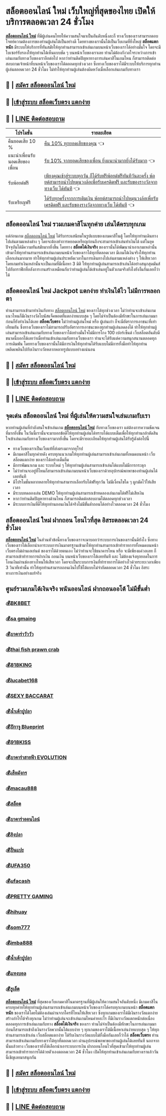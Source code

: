 #  สล็อตออนไลน์ ใหม่ เว็บใหญ่ที่สุดของไทย เปิดให้บริการตลอดเวลา 24 ชั่วโมง
**[ สล็อตออนไลน์ ใหม่](https://bit.ly/3BSNH1S)** ที่มีผู้เล่นคนไทยให้ความสนใจมาเป็นอันดับหนึ่งละก็ ทางเว็บของเราสามารถตอบโจทย์ความต้องการของท่านผู้เล่นได้เป็นอย่างดี โดยทางของเรานั้นได้เป็นเว็บเกมที่ยิ่งใหญ่ **สล็อตแตกหนัก** มีระบบให้บริการที่ทันสมัยให้ทุกท่านสามารถเข้าเล่นเกมบนหน้าเว็บของเราได้อย่างมั่นใจ โดยจะมีใบเซอร์รับรองให้ทุกท่านได้เห็นแบบชัด ๆ บนหน้าเว็บของเราเลย ท่านไม่ต้องกังวลใจระหว่างการเข้าเล่นเกมกับทางเว็บของเราอีกต่อไป หากว่าท่านติดปัญหาทางการเล่นคาสิโนเกมไหน ก็สามารถติดต่อสอบถามเจ้าหน้าที่บนหน้าเว็บของเราได้ตลอดทุกช่วงเวลา ซึ่งทางเว็บของเราได้มีระบบให้บริการทุกท่านผู้เล่นตลอดเวลา 24 ชั่วโมง ไม่ทำให้ทุกท่านผู้เล่นต้องผิดหวังเมื่อเลือกเล่นเกมกับทางเรา

## :money_with_wings: | [สมัคร  สล็อตออนไลน์ ใหม่](https://bit.ly/3BSNH1S)
## :sparkling_heart: |[เข้าสู่ระบบ สล็อตเว็บตรง แตกง่าย](https://bit.ly/3BSNH1S)
## :calling: | [LINE ติดต่อสอบถาม](https://line.me/ti/p/%40iq108)

| โปรโมชั่น |  รายละเอียด |
| ------------ | ------------ |
| คืนยอดเสีย 10 % | [คืน 10% ทุกยอดเสียของคุณ](https://bit.ly/3BSNH1S) 👈|
|  แนะนำเพื่อนรับนอดเสียของเพื่อน | [รับ 10% จากยอดเสียของเพื่อน ยิ่งแนะนำมากยิ่งได้รับมาก](https://bit.ly/3BSNH1S) 👈|
| รับพ้อยต์ฟรี | [เพียงคุณเข้าสู่ระบบทุกวัน ก็ได้รับฟรีพ้อยต์ฟรีทันทีวันละครั้ง พ้อยต์สามารถนำไปหมุนวงล้อเพื่อรับเครดิตฟรี และรับของรางวัลจากทางเว็บ ได้ทันที](https://bit.ly/3BSNH1S) 👈|
| รับเหรียญฟรี | [ได้รับทุกครั้งจากการเติมเงิน  พ้อยต์สามารถนำไปหมุนวงล้อเพื่อรับเครดิตฟรี และรับของรางวัลจากทางเว็บ ได้ทันที](https://bit.ly/3BSNH1S) 👈 |

##   สล็อตออนไลน์ ใหม่ รวมเกมคาสิโนทุกค่าย เล่นได้ครบทุกเกม
แต่ก่อนเกม [ สล็อตออนไลน์ ใหม่](https://bit.ly/3BSNH1S) ได้รับกระแสนิยมในรูปแบบของเกมคาสิโนตู้ โดยให้ทุกท่านเดินทางไปเล่นตามแหล่งต่าง ๆ โดยจะต้องทำการหยอดเหรียญก่อนถึงจะสามารถเข้าเล่นทำเงินได้ แต่ในยุคปัจจุบันได้มีความทันสมัยมากยิ่งขึ้น โดยทาง **สล็อตได้เงินจริง**  ของเรานั้นได้พัฒนานำเอาเกมเหล่านั้นเข้ามาให้ทุกท่านสามารถเข้าเล่นเกมบนหน้าเว็บของเราได้ทุกที่ตลอดเวลา มีเกมได้เงินจริงให้ทุกท่านเลือกเล่นมากมาย ทำให้ทุกท่านผู้เล่นประหยัดเวลาในการเดินทางไปเล่นตามแหล่งต่าง ๆ ให้เสียเวลา โดยเกมทำเงินเหล่านั้นจะเป็นเกมที่มีเนื้อหา 3 มิติ ให้ทุกท่านผู้เล่นสามารถเข้าเล่นได้อย่างสนุกสุดมันส์ไปกับกราฟิกที่อลังการงานสร้างเหมือนกับว่าท่านผู้เล่นได้เข้าเล่นอยู่ในตัวเกมจริงยังไงยังงั้นกันเลยก็ว่าได้

##   สล็อตออนไลน์ ใหม่ Jackpot แตกง่าย ทำเงินได้ไว ไม่มีการหลอกตา
ท่านสามารถเข้ามาทำเงินกับทาง [ สล็อตออนไลน์ ใหม่](https://bit.ly/3BSNH1S)   ของเราได้ทุกช่วงเวลา ไม่ว่าท่านจะเข้าเล่นเกมแนวไหนก็มีเงินรางวัลโบนัสแจ็คพอตที่แตกง่ายแบบสุด ๆ โดยไม่จำเป็นต้องมีทักษะในการเล่นเกมมาก่อนก็ยังทำเงินได้เลย **สล็อตเว็บตรง** ไม่ว่าท่านผู้เล่นใหม่ หรือ ผู้เล่นเก่า ก็จะมีอัตราการเอาชนะที่เท่าเทียมกัน ซึ่งทางเว็บของเราไม่สามารถปรับอัตราการเอาชนะของทุกท่านผู้เล่นลดลงได้ ทำให้ทุกท่านผู้เล่นสามารถเข้าเล่นเกมกับทางเว็บของเราได้อย่างมั่นใจไม่มีการโกง 100 เปอร์เซ็นต์ เว็บสล็อตอันดับดี ขนาดนี้บอกได้เลยว่าเมื่อท่านเข้าเล่นเกมกับทางเว็บของเรา ท่านจะได้รับแต่ความสนุกสนานตลอดทุกการเดิมพัน โดยทางเว็บของเรานั้นได้มีการเงินให้ทุกท่านได้รับแบบไม่มีการยั้งมือทำให้ทุกท่านเพลิดเพลินไปกับเงินรางวัลหลากหลายรูปแบบอย่างแน่นอน

## :money_with_wings: | [สมัคร  สล็อตออนไลน์ ใหม่](https://bit.ly/3BSNH1S)
## :sparkling_heart: |[เข้าสู่ระบบ สล็อตเว็บตรง แตกง่าย](https://bit.ly/3BSNH1S)
## :calling: | [LINE ติดต่อสอบถาม](https://line.me/ti/p/%40iq108)
##  จุดเด่น  สล็อตออนไลน์ ใหม่ ที่ผู้เล่นให้ความสนใจเล่นเกมกับเรา

หากท่านผู้เล่นที่กำลังสนใจเข้าเล่นเกม **[ สล็อตออนไลน์ ใหม่](https://bit.ly/3BSNH1S)** กับทางเว็บของเรา แต่ต้องการความชัดเจนที่มากยิ่งขึ้น ในวันนี้เรานั้นจะมาบอกข้อดีให้ทุกท่านผู้เล่นได้ทราบได้แบบเต็มเพื่อให้ทุกท่านกล้าตัดสินใจเข้าเล่นเกมกับทางเว็บของเรามากยิ่งขึ้น โดยจะมีรายละเอียดให้ทุกท่านผู้เล่นได้รับรู้ดังต่อไปนี้
- ทางเว็บของเราเป็นเว็บแท้ที่ส่งตรงมาจากยุโรป
- มีเกมคาสิโนทุกค่ายดัง ครบทุกแนวเกมให้ทุกท่านผู้เล่นสามารถเข้าเล่นเกมทั้งหมดบนหน้า เว็บสล็อตแตกง่าย ของเราได้อย่างเต็มอิ่ม
- มีการพัฒนาเกม และ ระบบใหม่ ๆ ให้ทุกท่านผู้เล่นสามารถเข้าเล่นได้แบบไม่มีการกระตุก
- ไม่ว่าท่านจะอยู่ที่ไหนก็สามารถเข้าเล่นเกมบนหน้าเว็บของเราด้วยอุปกรณ์พกพาของท่านผู้เล่นได้เลยทันที
- มีโปรโมชั่นหลากหลายให้ทุกท่านสามารถเลือกรับได้ฟรีทุกวัน ไม่มีเงื่อนไขใด ๆ ผูกมัดไว้ให้เสียเวลา
- มีระบบทดลองเล่น DEMO ให้ทุกท่านผู้เล่นสามารถเข้าทดลองเล่นเกมได้ฟรีไม่เสียเงิน
- หากว่าท่านติดปัญหาทางด้านไหน ก็สามารถติดต่อสอบถามได้ตลอดทุกช่วงเวลา
- มีระบบการเงินที่ดีให้ทุกท่านถอนเงินได้จริงไม่มีขั้นต่ำถอนได้อย่างไวตลอดเวลา 24 ชั่วโมง

##   สล็อตออนไลน์ ใหม่ ฝากถอน โอนไวที่สุด อิสระตลอดเวลา 24 ชั่วโมง
**[ สล็อตออนไลน์ ใหม่](https://bit.ly/3BSNH1S)** ในส่วนหัวข้อนี้ทางเว็บของเราจะมาบอกว่าระบบการเงินของเรานั้นดียังไง ซึ่งทางเว็บของเราได้เลือกนำเอาระบบการเงินมาตรฐานเข้ามาให้ทุกท่านสามารถเข้าทำรายการทั้งหมดบนหน้า เว็บตรงไม่ผ่านเอเย่นต์ ของเราได้ด้วยตนเอง ไม่ว่าท่านจะใช้ธนาคารไหน หรือ จะมีเพียงแค่วอเลท ก็สามารถเข้าทำรายการฝากเงิน ถอนเงิน บนหน้าเว็บของเราได้เลยทันที และ ไม่ต้องแจ้งทุกยอดในการโอนเงินผ่านช่องทางไหนให้เสียเวลา โดยจะเป็นระบบการเงินที่ทำรายการได้อย่างไวด้วยระยะเวลาเพียง 3 วินาทีเท่านั้น ทำให้ทุกท่านสามารถถอนเงินไปใช้ได้แบบไม่จำกัดตลอดเวลา 24 ชั่วโมง อิสระทางการเงินอย่างแท้จริง

## ศูนย์รวมเกมได้เงินจริง พนันออนไลน์ ฝากถอนออโต้ ไม่มีขั้นต่ำ
### :moneybag:[BK8BET](https://bit.ly/3BSNH1S)
### :moneybag:[sa gmaing](https://bit.ly/3BSNH1S)
### :moneybag:[บาคาร่าวัววัว](https://bit.ly/3BSNH1S)
### :moneybag:[thai fish prawn crab](https://bit.ly/3BSNH1S)
### :moneybag:[818KING](https://bit.ly/3BSNH1S)
### :moneybag:[lucabet168](https://bit.ly/3BSNH1S)
### :moneybag:[SEXY BACCARAT](https://bit.ly/3BSNH1S)
### :moneybag:[น้ำเต้าปูปลา](https://bit.ly/3BSNH1S)
### :moneybag:[ปิกาจู Blueprint](https://bit.ly/3BSNH1S)
### :moneybag:[918KISS](https://bit.ly/3BSNH1S)
### :moneybag:[บาคาร่าสายฟ้า EVOLUTION](https://bit.ly/3BSNH1S)
### :moneybag:[เสือมังกร](https://bit.ly/3BSNH1S)
### :moneybag:[macau888](https://bit.ly/3BSNH1S)
### :moneybag:[สล็อต](https://bit.ly/3BSNH1S)
### :moneybag:[บาคาร่าออนไลน์](https://bit.ly/3BSNH1S)
### :moneybag:[ยิงปลา](https://bit.ly/3BSNH1S)
### :moneybag:[ปั่นแปะ](https://bit.ly/3BSNH1S)
### :moneybag:[UFA350](https://bit.ly/3BSNH1S)
### :moneybag:[ufacash](https://bit.ly/3BSNH1S)
### :moneybag:[PRETTY GAMING](https://bit.ly/3BSNH1S)
### :moneybag:[hihuay](https://bit.ly/3BSNH1S)
### :moneybag:[som777](https://bit.ly/3BSNH1S)
### :moneybag:[imba888](https://bit.ly/3BSNH1S)
### :moneybag:[น้ำเต้าปูปลา](https://bit.ly/3BSNH1S)
### :moneybag:[แทงบอล](https://bit.ly/3BSNH1S)
### :moneybag:[รูเล็ต](https://bit.ly/3BSNH1S)

**[ สล็อตออนไลน์ ใหม่](https://bit.ly/3BSNH1S)**  ที่สุดของเว็บเกมคาสิโนมาตรฐานที่มีผู้เล่นให้ความสนใจอันดับหนึ่ง มีเกมคาสิโนครบทุกค่ายให้ทุกท่านผู้เล่นสามารถเข้าเล่นเกมบนหน้าเว็บของเราได้ครบทุกเกมบนหน้า **สล็อตแตกหนัก** ของเราได้โดยไม่ต้องเล่นผ่านจากใครที่ไหนให้เสียเวลา ซึ่งทุกเกมของเราได้มีเงินรางวัลแตกง่าย สร้างกำไรได้จริงทุกเกม ไม่ว่าท่านผู้เล่นจะเข้าเล่นเกมไหนค่ายอะไร ก็มีเงินรางวัลแตกหนักต่อเนื่องตลอดทุกการเข้าเล่นเกมกับทาง **สล็อตได้เงินจริง** ของเรา ท่านไม่จำเป็นต้องมีทักษะในการเล่นเกมมาก่อนก็สามารถเข้าถึงเงินรางวัลพวกนั้นได้แบบง่าย ๆ ทุกเกมของเราได้มีเนื้อหาเล่นง่ายแบบสุด ๆ ให้ทุกท่านสามารถเข้าเล่น เว็บสล็อตแตกง่าย ได้รับเงินรางวัลแบบไม่ยั้งมือกันเลยก็ว่าได้ **สล็อตเว็บตรง** ท่านสามารถเข้าเล่นเกมกับทางเราได้ทุกที่ตลอดเวลา ผ่านอุปกรณ์พกพาของท่านผู้เล่นได้เลยทันที นอกจากนั้นแล้วทาง เว็บของเรายังได้เลือกนำเอาระบบการเงิน ฝากถอนโอนไวที่สุดเข้ามาให้ทุกท่านผู้เล่นสามารถเข้าทำรายการได้ด้วยตัวเองตลอดเวลา 24 ชั่วโมง เปิดให้ทุกท่านเข้าเล่นเกมกับทางเราแล้ววันนี้เชิญเลยมาสนุกกัน

## :money_with_wings: | [สมัคร  สล็อตออนไลน์ ใหม่](https://bit.ly/3BSNH1S)
## :sparkling_heart: |[เข้าสู่ระบบ สล็อตเว็บตรง แตกง่าย](https://bit.ly/3BSNH1S)
## :calling: | [LINE ติดต่อสอบถาม](https://line.me/ti/p/%40iq108)
